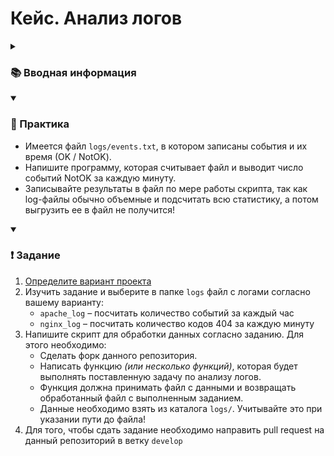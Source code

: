 # Кейс. Анализ логов

<!-- 4 пары -->

<details> 
  <summary><h3>📚 Вводная информация</h3></summary>
  
  Перед началом выполнения кейса повторите следующий материал:

  * [Настройка изолированной среды проекта](https://github.com/pyshkovni/programming-technologies-1/blob/main/python_ide/README.md#%D0%BD%D0%B0%D1%81%D1%82%D1%80%D0%BE%D0%B9%D0%BA%D0%B0-%D1%81%D1%80%D0%B5%D0%B4%D1%8B-%D1%80%D0%B0%D0%B7%D1%80%D0%B0%D0%B1%D0%BE%D1%82%D0%BA%D0%B8-vs-code-git-%D0%B8-%D0%B8%D0%B7%D0%BE%D0%BB%D0%B8%D1%80%D0%BE%D0%B2%D0%B0%D0%BD%D0%BD%D0%B0%D1%8F-%D1%81%D1%80%D0%B5%D0%B4%D0%B0)
  * [Основы работы с Git и Github](https://disk.yandex.ru/d/D7r1TqNN3tzmHA)
  * Основы Python: типы данных, условный оператор, циклы
  * [Ветвление в Git. Pull request](https://www.youtube.com/watch?v=lCZrwR3JN8o&list=PLhJAIwZv9FEvdjGvi9FoM8NnXGTPItDet&index=3)
  * [Функции в Python](https://pyshkovni.github.io/python-base-course/part_1/functions/)
  * [Режимы открытия файлов](https://pyshkovni.github.io/python-base-course/part_2/open_csv_json/)

</details>

<details open> 
  <summary><h3>📝 Практика</h3></summary>
  
  * Имеется файл `logs/events.txt`, в котором записаны события и их время (ОK / NotOK).
  * Напишите программу, которая считывает файл и выводит число событий NotOK за каждую минуту.
  * Записывайте результаты в файл по мере работы скрипта, так как log-файлы обычно объемные и подсчитать всю статистику, а потом выгрузить ее в файл не получится!
  
</details>

<details open> 
  <summary><h3>❗ Задание</h3></summary>

  1. [Определите вариант проекта](https://docs.google.com/spreadsheets/d/1NA14YElz6Jfmcqx8Wv3Jef1nThxuUeKgljbuVWBeqfk/edit?usp=sharing)
  2. Изучить задание и выберите в папке `logs` файл с логами согласно вашему варианту:
     * `apache_log` – посчитать количество событий за каждый час
     * `nginx_log` – посчитать количество кодов 404 за каждую минуту
  3. Напишите скрипт для обработки данных согласно заданию. Для этого необходимо:
     * Сделать форк данного репозитория.
     * Написать функцию _(или несколько функций)_, которая будет выполнять поставленную задачу по анализу логов.
     * Функция должна принимать файл с данными и возвращать обработанный файл с выполненным заданием.
     * Данные необходимо взять из каталога `logs/`. Учитывайте это при указании пути до файла!
  4. Для того, чтобы сдать задание необходимо направить pull request на данный репозиторий в ветку `develop`

</details>

